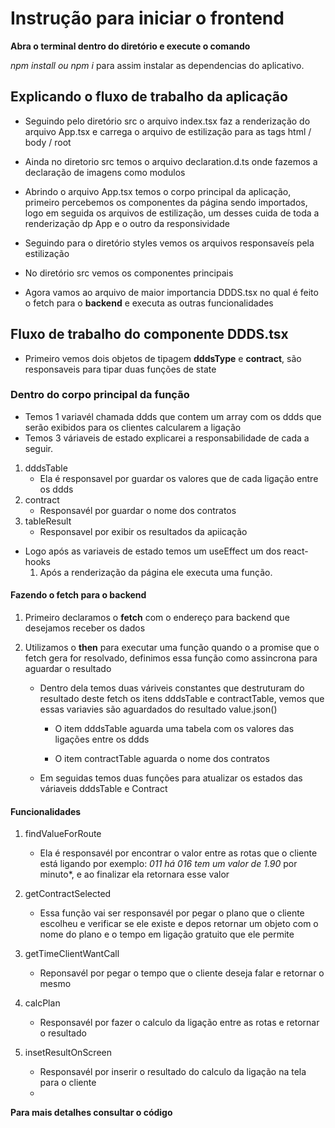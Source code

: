 # Instrução para iniciar o frontend

**Abra o terminal dentro do diretório e execute o comando**

_npm install ou npm i_ para assim instalar as dependencias do aplicativo.

## Explicando o fluxo de trabalho da aplicação

- Seguindo pelo diretório src o arquivo index.tsx faz a renderização do arquivo App.tsx e carrega o arquivo de estilização para as tags html / body / root

- Ainda no diretorio src temos o arquivo declaration.d.ts onde fazemos a declaração de imagens como modulos

- Abrindo o arquivo App.tsx temos o corpo principal da aplicação, primeiro percebemos os componentes da página sendo importados, logo em seguida os arquivos de estilização, um desses cuida de toda a renderização dp App e o outro da responsividade

- Seguindo para o diretório styles vemos os arquivos responsaveís pela estilização

- No diretório src vemos os componentes principais

- Agora vamos ao arquivo de maior importancia DDDS.tsx no qual é feito o fetch para o **backend** e executa as outras funcionalidades


## Fluxo de trabalho do componente DDDS.tsx

- Primeiro vemos dois objetos de tipagem  **dddsType** e **contract**, são responsaveis para tipar duas funções de state

### Dentro do corpo principal da função

- Temos 1 variavél chamada ddds que contem um array com os ddds que serão exibidos para os clientes calcularem a ligação
- Temos 3 váriaveis de estado explicarei a responsabilidade de cada a seguir.

1. dddsTable
   - Ela é responsavel por guardar os valores que de cada ligação entre os ddds
2. contract
   - Responsavél por guardar o nome dos contratos
3. tableResult
   - Responsavel por exibir os resultados da apiicação

- Logo após as variaveis de estado temos um useEffect um dos react-hooks
  1. Após a renderização da página ele executa uma função.
  
#### Fazendo o fetch para o backend

1. Primeiro declaramos o **fetch** com o endereço para backend que desejamos receber os dados

3. Utilizamos o **then** para executar uma função quando o a promise que o fetch gera for resolvado, definimos essa função como assincrona para aguardar o resultado
   - Dentro dela temos duas váriveis constantes que destruturam do resultado deste fetch os itens dddsTable e contractTable, vemos que essas variavies são aguardados do resultado value.json()
   
     - O item dddsTable aguarda uma tabela com os valores das ligações entre os ddds
     
     - O item contractTable aguarda o nome dos contratos
     
   - Em seguidas temos duas funções para atualizar os estados das váriaveis dddsTable e Contract

#### Funcionalidades

1. findValueForRoute
   - Ela é responsavél por encontrar o valor entre as rotas que o cliente está ligando por exemplo: *011 há 016 tem um valor de 1.90* por minuto*, e ao finalizar ela retornara esse valor

2. getContractSelected
   - Essa função vai ser responsavél por pegar o plano que o cliente escolheu e verificar se ele existe e depos retornar um objeto com o nome do plano e o tempo em ligação gratuito que ele permite

3. getTimeClientWantCall 
   - Reponsavél por pegar o tempo que o cliente deseja falar e retornar o mesmo

4. calcPlan
   - Responsavél por fazer o calculo da ligação entre as rotas e retornar o resultado

5. insetResultOnScreen
   - Responsavél por inserir o resultado do calculo da ligação na tela para o cliente
   - 
**Para mais detalhes consultar o código**

